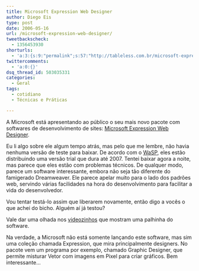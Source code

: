 ```yaml
---
title: Microsoft Expression Web Designer
author: Diego Eis
type: post
date: 2006-05-16
url: /microsoft-expression-web-designer/
tweetbackscheck:
  - 1356453930
shorturls:
  - 'a:3:{s:9:"permalink";s:57:"http://tableless.com.br/microsoft-expression-web-designer";s:7:"tinyurl";s:26:"http://tinyurl.com/3hhe79a";s:4:"isgd";s:19:"http://is.gd/uBwYMD";}'
twittercomments:
  - 'a:0:{}'
dsq_thread_id: 503035331
categories:
  - Geral
tags:
  - cotidiano
  - Técnicas e Práticas

---
```

A Microsoft está apresentando ao público o seu mais novo pacote com softwares de desenvolvimento de sites: [Microsoft Expression Web Designer][1].

Eu li algo sobre ele algum tempo atrás, mas pelo que me lembre, não havia nenhuma versão de teste para baixar. De acordo com o [WaSP][2], eles estão distribuindo uma versão trial que dura até 2007. Tentei baixar agora a noite, mas parece que eles estão com problemas técnicos. De qualquer modo, parece um software interessante, embora não seja tão diferente do famigerado Dreamweaver. Ele parece apelar muito para o lado dos padrões web, servindo várias facilidades na hora do desenvolvimento para facilitar a vida do desenvolvedor.

Vou tentar testá-lo assim que liberarem novamente, então digo a vocês o que achei do bicho. Alguém aí já testou?
  
Vale dar uma olhada nos [videozinhos][3] que mostram uma palhinha do software.

Na verdade, a Microsoft não está somente lançando este software, mas sim uma coleção chamada Expression, que mira principalmente designers. No pacote vem um programa por exemplo, chamado Graphic Designer, que permite misturar Vetor com imagens em Pixel para criar gráficos. Bem interessante&#8230;

 [1]: http://www.microsoft.com/products/expression/en/web_designer/default.mspx
 [2]: http://www.webstandards.org/2006/05/15/microsoft-expression-preview-release/
 [3]: http://www.microsoft.com/products/expression/en/web_designer/demos.mspx